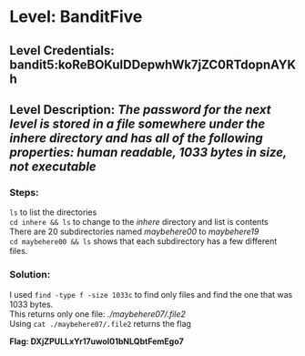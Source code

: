 # Level: BanditFive
## Level Credentials: bandit5:koReBOKuIDDepwhWk7jZC0RTdopnAYKh
## Level Description: *The password for the next level is stored in a file somewhere under the inhere directory and has all of the following properties: human readable, 1033 bytes in size, not executable*

### Steps:
`ls` to list the directories  
`cd inhere && ls` to change to the *inhere* directory and list is contents  
There are 20 subdirectories named *maybehere00* to *maybehere19*  
`cd maybehere00 && ls` shows that each subdirectory has a few different files.    
### Solution:
I used `find -type f -size 1033c` to find only files and find the one that was 1033 bytes.      
This returns only one file: *./maybehere07/.file2*      
Using `cat ./maybehere07/.file2` returns the flag  


**Flag: DXjZPULLxYr17uwoI01bNLQbtFemEgo7**

